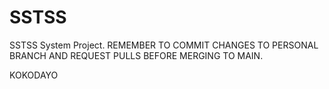 # SSTSS
SSTSS System Project.
REMEMBER TO COMMIT CHANGES TO PERSONAL BRANCH AND REQUEST PULLS BEFORE MERGING TO MAIN.

KOKODAYO
